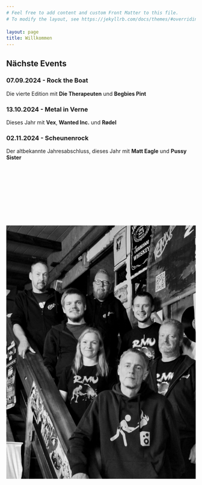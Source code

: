 ```yaml
---
# Feel free to add content and custom Front Matter to this file.
# To modify the layout, see https://jekyllrb.com/docs/themes/#overriding-theme-defaults

layout: page
title: Willkommen
---
```


## Nächste Events

### 07.09.2024 - Rock the Boat
Die vierte Edition mit **Die Therapeuten** und **Begbies Pint**

### 13.10.2024 - Metal in Verne
Dieses Jahr mit **Vex**, **Wanted Inc.** und **Rødel**

### 02.11.2024 - Scheunenrock
Der altbekannte Jahresabschluss, dieses Jahr mit **Matt Eagle** und **Pussy Sister**

<img src="/assets/images/vorstand.jpg" width="740" height="987" alt="Unser Vorstand" loading="lazy" style="object-fit: contain" />
